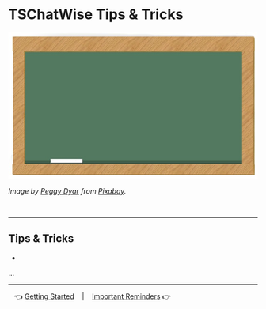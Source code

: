 # TSChatWise Tips & Tricks

![](../chalkboard.jpg)

*Image by [Peggy Dyar](https://pixabay.com/users/4Me2Design-3106045/?utm_source=link-attribution&amp;utm_medium=referral&amp;utm_campaign=image&amp;utm_content=2629436) from [Pixabay](https://pixabay.com/?utm_source=link-attribution&amp;utm_medium=referral&amp;utm_campaign=image&amp;utm_content=2629436).*

<br>

---

## Tips & Tricks

* 

...


---

&nbsp;&nbsp; 👈 [Getting Started](GettingStarted.md) &nbsp;&nbsp; |  &nbsp;&nbsp; [Important Reminders](Reminders.md) 👉 &nbsp;&nbsp;
